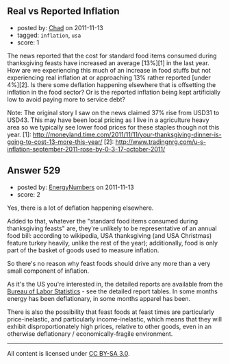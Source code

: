 ## Real vs Reported Inflation

- posted by: [Chad](https://stackexchange.com/users/-1/133-chad) on 2011-11-13
- tagged: `inflation`, `usa`
- score: 1

The news reported that the cost for standard food items consumed during thanksgiving feasts have increased an average [13%][1] in the last year.  How are we experiencing this much of an increase in food stuffs but not experiencing real inflation at or approaching 13% rather reported [under 4%][2].  Is there some deflation happening elsewhere that is offsetting the inflation in the food sector?  Or is the reported inflation being kept artificially low to avoid paying more to service debt?

Note: The original story I saw on the news claimed 37% rise from USD31 to USD43.  This may have been local pricing as I live in a agriculture heavy area so we typically see lower food prices for these staples though not this year.
  [1]: http://moneyland.time.com/2011/11/11/your-thanksgiving-dinner-is-going-to-cost-13-more-this-year/
  [2]: http://www.tradingnrg.com/u-s-inflation-september-2011-rose-by-0-3-17-october-2011/


## Answer 529

- posted by: [EnergyNumbers](https://stackexchange.com/users/-1/104-energynumbers) on 2011-11-13
- score: 2

<p>Yes, there is a lot of deflation happening elsewhere.</p>

<p>Added to that, whatever the "standard food items consumed during thanksgiving feasts" are, they're unlikely to be representative of an annual food bill: according to wikipedia, USA thanksgiving (and USA Christmas) feature turkey heavily, unlike the rest of the year); additionally, food is only part of the basket of goods used to measure inflation.</p>

<p>So there's no reason why feast foods should drive any more than a very small component of inflation.</p>

<p>As it's the US you're interested in, the detailed reports are available from the <a href="http://www.bls.gov/cpi/#tables" rel="nofollow">Bureau of Labor Statistics</a> - see the detailed report tables. In some months energy has been deflationary, in some months apparel has been.</p>

<p>There is also the possibility that feast foods at feast times are particularly price-inelastic, and particularly income-inelastic, which means that they will exhibit disproportionately high prices, relative to other goods, even in an otherwise deflationary / economically-fragile environment.</p>




---

All content is licensed under [CC BY-SA 3.0](https://creativecommons.org/licenses/by-sa/3.0/).
